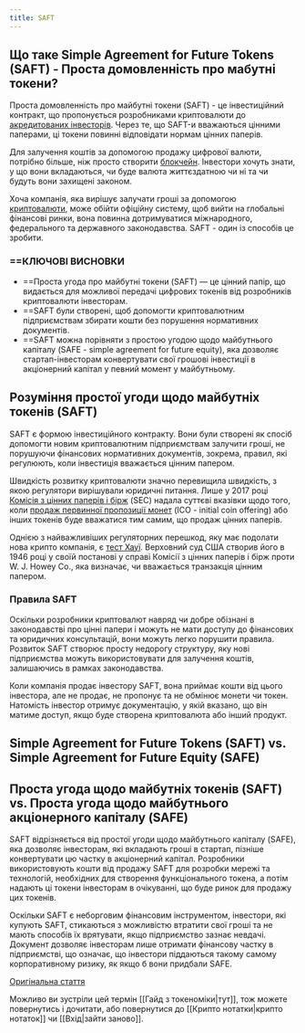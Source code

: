```yaml
---
title: SAFT
---
```


## Що таке Simple Agreement for Future Tokens (SAFT) - Проста домовленність про мабутні токени? 

Проста домовленність про майбутні токени (SAFT) - це інвестиційний контракт, що пропонується розробниками криптовалюти до [акредитованих інвесторів](https://www.investopedia.com/terms/a/accreditedinvestor.asp). 
Через те, що SAFT-и вважаються цінними паперами, ці токени повинні відповідати нормам цінних паперів.

Для залучення коштів за допомогою продажу цифрової валюти, потрібно більше, ніж просто створити [блокчейн](https://www.investopedia.com/terms/b/blockchain.asp). Інвестори хочуть знати, у що вони вкладаються, чи буде валюта життєздатною чи ні та чи будуть вони захищені законом.

Хоча компанія, яка вирішує залучати гроші за допомогою [криптовалюти](https://www.investopedia.com/terms/c/cryptocurrency.asp), може обійти офіційну систему, щоб вийти на глобальні фінансові ринки, вона повинна дотримуватися міжнародного, федерального та державного законодавства. SAFT - один із способів це зробити.

### ==КЛЮЧОВІ ВИСНОВКИ

- ==Проста угода про майбутні токени (SAFT) — це цінний папір, що видається для можливої передачі цифрових токенів від розробників криптовалюти інвесторам.
- ==SAFT були створені, щоб допомогти криптовалютним підприємствам збирати кошти без порушення нормативних документів.
- ==SAFT можна порівняти з простою угодою щодо майбутнього капіталу (SAFE - simple agreement for future equity), яка дозволяє стартап-інвесторам конвертувати свої грошові інвестиції в акціонерний капітал у певний момент у майбутньому.

## Розуміння простої угоди щодо майбутніх токенів (SAFT)

SAFT є формою інвестиційного контракту. Вони були створені як спосіб допомогти новим криптовалютним підприємствам залучити гроші, не порушуючи фінансових нормативних документів, зокрема, правил, які регулюють, коли інвестиція вважається цінним папером.

Швидкість розвитку криптовалюти значно перевищила швидкість, з якою регулятори вирішували юридичні питання. Лише у 2017 році [Комісія з цінних паперів і бірж](https://www.investopedia.com/terms/s/sec.asp) (SEC) надала суттєві вказівки щодо того, коли [продаж первинної пропозиції монет](https://www.investopedia.com/terms/i/initial-coin-offering-ico.asp) (ICO - initial coin offering) або інших токенів буде вважатися тим самим, що продаж цінних паперів.

Однією з найважливіших регуляторних перешкод, яку має подолати нова крипто компанія, є [тест Хауї](https://www.investopedia.com/terms/h/howey-test.asp). Верховний суд США створив його в 1946 році у своїй постанові у справі Комісії з цінних паперів і бірж проти W. J. Howey Co., яка визначає, чи вважається транзакція цінним папером.

### Правила SAFT 

Оскільки розробники криптовалют навряд чи добре обізнані в законодавстві про цінні папери і можуть не мати доступу до фінансових та юридичних консультацій, вони можуть легко порушити правила. Розвиток SAFT створює просту недорогу структуру, яку нові підприємства можуть використовувати для залучення коштів, залишаючись в рамках законодавства.

Коли компанія продає інвестору SAFT, вона приймає кошти від цього інвестора, але не продає, не пропонує та не обмінює монети чи токен. Натомість інвестор отримує документацію, у якій вказано, що він матиме доступ, якщо буде створена криптовалюта або інший продукт.

## Simple Agreement for Future Tokens (SAFT) vs. Simple Agreement for Future Equity (SAFE) 
## Проста угода щодо майбутніх токенів (SAFT) vs. Проста угода щодо майбутнього акціонерного капіталу (SAFE)

SAFT відрізняється від простої угоди щодо майбутнього капіталу (SAFE), яка дозволяє інвесторам, які вкладають гроші в стартап, пізніше конвертувати цю частку в акціонерний капітал. Розробники використовують кошти від продажу SAFT для розробки мережі та технологій, необхідних для створення функціонального токена, а потім надають ці токени інвесторам в очікуванні, що буде ринок для продажу цих токенів.

Оскільки SAFT є неборговим фінансовим інструментом, інвестори, які купують SAFT, стикаються з можливістю втратити свої гроші та не мають способів їх врятувати, якщо підприємство зазнає невдачі. Документ дозволяє інвесторам лише отримати фінансову частку в підприємстві, що означає, що інвестори піддаються такому самому корпоративному ризику, як якщо б вони придбали SAFE.

[Оригінальна стаття](https://www.investopedia.com/terms/s/simple-agreement-future-tokens-saft.asp)

Можливо ви зустріли цей термін [[Гайд з токеноміки|тут]], тож можете повернутись і дочитати, або повернутися до [[Крипто нотатки|крипто нотаток]] чи [[Вхід|зайти заново]].